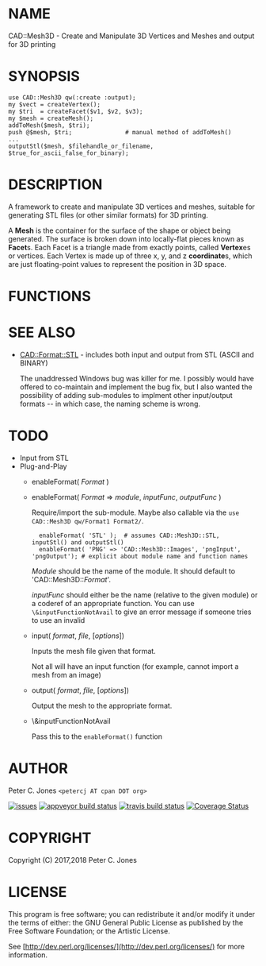 # NAME

CAD::Mesh3D - Create and Manipulate 3D Vertices and Meshes and output for 3D printing

# SYNOPSIS

    use CAD::Mesh3D qw(:create :output);
    my $vect = createVertex();
    my $tri  = createFacet($v1, $v2, $v3);
    my $mesh = createMesh();
    addToMesh($mesh, $tri);
    push @$mesh, $tri;               # manual method of addToMesh()
    ...
    outputStl($mesh, $filehandle_or_filename, $true_for_ascii_false_for_binary);

# DESCRIPTION

A framework to create and manipulate 3D vertices and meshes, suitable for generating STL files
(or other similar formats) for 3D printing.

A **Mesh** is the container for the surface of the shape or object being generated.  The surface is broken down
into locally-flat pieces known as **Facet**s.  Each Facet is a triangle made from exactly points, called
**Vertex**es or vertices.  Each Vertex is made up of three x, y, and z **coordinate**s, which are just
floating-point values to represent the position in 3D space.

# FUNCTIONS

# SEE ALSO

- [CAD::Format::STL](https://metacpan.org/pod/CAD::Format::STL) - includes both input and output from STL (ASCII and BINARY)

    The unaddressed Windows bug was killer for me.  I possibly would have offered
    to co-maintain and implement the bug fix, but I also wanted the possibility
    of adding sub-modules to implment other input/output formats -- in which case, the naming
    scheme is wrong.

# TODO

- Input from STL
- Plug-and-Play
    - enableFormat( _Format_ )
    - enableFormat( _Format_ => _module_, _inputFunc_, _outputFunc_ )

        Require/import the sub-module.  Maybe also callable via the `use CAD::Mesh3D qw/Format1 Format2/`.

            enableFormat( 'STL' );  # assumes CAD::Mesh3D::STL, inputStl() and outputStl()
            enableFormat( 'PNG' => 'CAD::Mesh3D::Images', 'pngInput', 'pngOutput'); # explicit about module name and function names

        _Module_ should be the name of the module.  It should default to
        'CAD::Mesh3D::_Format_'.

        _inputFunc_ should either be the name (relative to the given module) or a
        coderef of an appropriate function.  You can use `\&inputFunctionNotAvail`
        to give an error message if someone tries to use an invalid

    - input( _format_, _file_, \[_options_\])

        Inputs the mesh file given that format.

        Not all will have an input function (for example, cannot import a mesh from an image)

    - output( _format_, _file_, \[_options_\])

        Output the mesh to the appropriate format.

    - \\&inputFunctionNotAvail

        Pass this to the `enableFormat()` function

# AUTHOR

Peter C. Jones `<petercj AT cpan DOT org>`

<div>
    <a href="https://github.com/pryrt/CAD-Mesh3D/issues"><img src="https://img.shields.io/github/issues/pryrt/CAD-Mesh3D.svg" alt="issues" title="issues"></a>
    <a href="https://ci.appveyor.com/project/pryrt/CAD-Mesh3D"><img src="https://ci.appveyor.com/api/projects/status/bc5jt6b2bjmpig5x?svg=true" alt="appveyor build status" title="appveyor build status"></a>
    <a href="https://travis-ci.org/pryrt/CAD-Mesh3D"><img src="https://travis-ci.org/pryrt/CAD-Mesh3D.svg?branch=master" alt="travis build status" title="travis build status"></a>
    <a href='https://coveralls.io/github/pryrt/CAD-Mesh3D?branch=master'><img src='https://coveralls.io/repos/github/pryrt/CAD-Mesh3D/badge.svg?branch=master' alt='Coverage Status' title='Coverage Status' /></a>
</div>

# COPYRIGHT

Copyright (C) 2017,2018 Peter C. Jones

# LICENSE

This program is free software; you can redistribute it and/or modify it
under the terms of either: the GNU General Public License as published
by the Free Software Foundation; or the Artistic License.

See [http://dev.perl.org/licenses/](http://dev.perl.org/licenses/) for more information.
